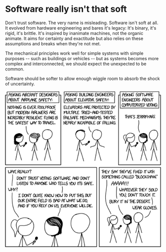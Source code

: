 
# Software really isn't that soft 

Don't trust software. 
The very name is misleading. Software isn't soft at all. 
It evolved from hardware engineering and bares it's legacy: 
It's binary, it's rigid, it's brittle. 
It's inspired by inanimate machines, not the organic animate. 
It aims for certainty and exactitude but also relies on these assumptions and breaks when they're not met. 

The mechanical principles work well for simple systems with simple purposes -- such as buildings or vehicles -- 
but as systems becomes more complex and interconnected, 
we should expect the unexpected to be common. 

Software should be softer to allow enough wiggle room to absorb the 
shock of uncertainty. 

![alt text](img/do_not_trust_software.png)
